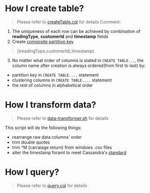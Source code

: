 # How I create table?
> Please refer to [createTable.cql](createTable.cql) for details
Comment:
1. The uniqueness of each row can be achieved by combination of **readingType**, **customerId** and **timestamp** fields
2. Create [composite partition key](https://docs.datastax.com/en/cql-oss/3.3/cql/cql_using/useCompositePartitionKeyConcept.html?hl=composite%2Cpartition%2Ckey)
> ((readingType,customerId),timestamp)
3. No matter what order of columns is stated in ```CREATE TABLE...```, the column name after creation is always ordered(from first to last) by:
  - partition key in ```CREATE TABLE....``` statement
  - clustering columns  in ```CREATE TABLE....``` statement
  - the rest of columns in alphabetical order
  

# How I transform data?
> Please refer to [data-transformer.sh](data-transformer.sh) for details

This script will do the following things:
- rearrange raw data columns' order
- trim double quotes
- trim ^M (carraiage return) from windows .csv files
- alter the timestamp foramt to meet Cassandra's [standard](https://cassandra.apache.org/doc/latest/cql/types.html/)

# How I query?
> Please refer to [query.cql](query.cql) for details




